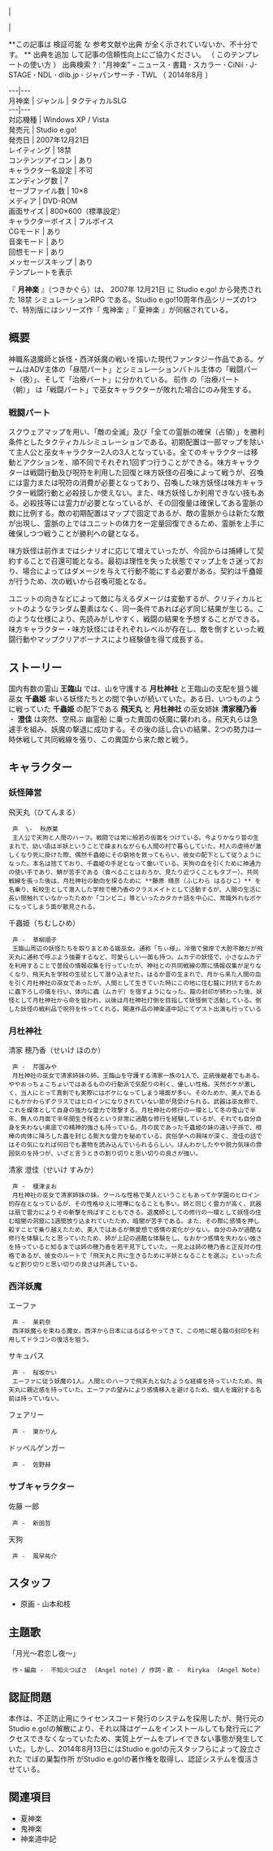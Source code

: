 |

|

**この記事は 検証可能  な  参考文献や出典  が全く示されていないか、不十分です。 ** 出典を追加  して記事の信頼性向上にご協力ください。  （
このテンプレートの使い方  ）  出典検索  ?  :  "月神楽"  –  ニュース  **·** 書籍  **·** スカラー  **·** CiNii
**·** J-STAGE  **·** NDL  **·** dlib.jp  **·** ジャパンサーチ  **·** TWL  （  2014年8月
）  
  
---|---  
月神楽  |  ジャンル  |  タクティカルSLG   
---|---  
対応機種  |  Windows  XP  /  Vista   
発売元  |  Studio e.go!   
発売日  |  2007年12月21日   
レイティング  |  18禁   
コンテンツアイコン  |  あり   
キャラクター名設定  |  不可   
エンディング数  |  7   
セーブファイル数  |  10×8   
メディア  |  DVD-ROM   
画面サイズ  |  800×600（標準設定）   
キャラクターボイス  |  フルボイス   
CGモード  |  あり   
音楽モード  |  あり   
回想モード  |  あり   
メッセージスキップ  |  あり   
テンプレートを表示  
  
『 **月神楽** 』（つきかぐら）は、  2007年  12月21日  に  Studio e.go!  から発売された  18禁
シミュレーションRPG  である。Studio e.go!10周年作品シリーズの1つで、特別版にはシリーズ作『  鬼神楽  』『  夏神楽
』が同梱されている。

##  概要  

神職系退魔師と妖怪・西洋妖魔の戦いを描いた現代ファンタジー作品である。ゲームはADV主体の「昼間パート」とシミュレーションバトル主体の「戦闘パート（夜）」、そして「治療パート」に分かれている。
前作  の「治療パート（朝）」 は「戦闘パート」で巫女キャラクターが敗れた場合にのみ発生する。

###  戦闘パート  

スクウェアマップを用い、「敵の全滅」及び「全ての霊脈の確保（占領）」を勝利条件としたタクティカルシミュレーションである。初期配置は一部マップを除いて主人公と巫女キャラクター2人の3人となっている。全てのキャラクターは移動とアクションを、順不同でそれぞれ1回ずつ行うことができる。味方キャラクターは戦闘行動及び呪符を利用した回復と味方妖怪の召喚によって戦うが、召喚には霊力または呪符の消費が必要となっており、召喚した味方妖怪は味方キャラクター戦闘行動と必殺技しか使えない。また、味方妖怪しか利用できない技もある。必殺技等には霊力が必要となっているが、その回復量は確保してある霊脈の数に比例する。敵の初期配置はマップで固定であるが、敵の霊脈からは新たな敵が出現し、霊脈の上ではユニットの体力を一定量回復できるため、霊脈を上手に確保しつつ戦うことが勝利への鍵となる。

味方妖怪は前作まではシナリオに応じて増えていったが、今回からは捕縛して契約することで召還可能となる。最初は理性を失った状態でマップ上をさ迷っており、場合によってはダメージを与えて行動不能にする必要がある。契約は千蠱姫が行うため、次の戦いから召喚可能となる。

ユニットの向きなどによって敵に与えるダメージは変動するが、クリティカルヒットのようなランダム要素はなく、同一条件であれば必ず同じ結果が生じる。このような仕様により、先読みがしやすく、戦闘の結果を予想することができる。味方キャラクター・味方妖怪にはそれぞれレベルが存在し、敵を倒すといった戦闘行動やマップクリアボーナスにより経験値を得て成長する。

##  ストーリー  

国内有数の霊山 **王臨山** では、山を守護する **月杜神社** と王臨山の支配を狙う媛巫女 **千蟲姫**
率いる妖怪たちとの間で争いが続いていた。ある日、いつものように戦っていた **千蟲姫** の配下である **飛天丸** と **月杜神社** の巫女姉妹
**清家穂乃香** ・ **澄佳** は突然、空飛ぶ  幽霊船
に乗った異国の妖魔に襲われる。飛天丸らは急遽手を組み、妖魔の撃退に成功する。その後の話し合いの結果、2つの勢力は一時休戦して共同戦線を張り、この異国から来た敵と戦う。

##  キャラクター  

###  妖怪陣営  

飛天丸（ひてんまる）

     声  \-  秋原葉 
     主人公で天狗と人間のハーフ。戦闘では常に般若の仮面をつけている。今よりかなり昔の生まれで、幼い頃は半妖ということで疎まれながらも人間の村で暮らしていた。村人の虐待が激しくなり死に掛けた際、偶然千蟲姫にその窮地を救ってもらい、彼女の配下として従うようになった。本名は捨てており、千蟲姫の手足となって働いている。天狗の血を引くために神通力の使い手であり、鯖が苦手である（食べることはおろか、見たり近づくこともタブー）。共同戦線を張った後は、月杜神社の動向を探るために **藤原 晴彦（ふじわら はるひこ）** を名乗り、転校生として潜入した学校で穂乃香のクラスメイトとして活動するが、人間の生活に長い間触れていなかったためか「コンビニ」等といったカタカナ語を中心に、常識外れなボケになってしまう面が散見される。 
千蟲姫（ちむしひめ）

     声 -  草柳順子 
     王臨山周辺の妖怪たちを取りまとめる媛巫女。通称「ちぃ様」。冷徹で傲岸で大胆不敵だが飛天丸に通称で呼ぶよう強要するなど、可愛らしい一面も持つ。ムカデの妖怪で、小さなムカデを利用することで普段の情報収集を行っていたが、神社との共同戦線の際に情報収集が足りなくなり、飛天丸を学校の生徒として潜り込ませた。はるか昔の生まれで、月から来た人間の血を引く月杜神社の巫女であったが、人間として生きていた時にこの地に住む龍に対抗するために蟲下ろしの儀を行い、体内に蟲（ムカデ）を宿すようになった。龍の封印が終わった後、妖怪として月杜神社から命を狙われ、以後は月杜神社打倒を目指して妖怪側で活動している。倒した妖怪の戦利品で呪符を作ってくれる。関連作品の神楽道中記にてゲスト出演も行っている 

###  月杜神社  

清家 穂乃香（せいけ ほのか）

     声 -  芹園みや 
     月杜神社の巫女で清家姉妹の姉。王臨山を守護する清家一族の1人で、正統後継者でもある。ややおっちょこちょいではあるものの行動派で気配りの利く、優しい性格。天然ボケが激しく、当人にとって真剣でも実際にはボケになってしまう場面が多い。そのためか、美人であるにもかかわらずクラスではヒロインになりきれていない節が見受けられる。武器は巫女鈴で、これを媒体として自身の強力な霊力で攻撃する。月杜神社の修行の一環として冬の雪山で半年、無人の月面で半年間生き残るという非常に過酷な修行を経験しているが、それでも自分自身を失わない奥底での精神的強さも持っている。月の民であった千蟲姫の妹の遠い子孫で、相棒の肉体に降ろした蟲を封じる膨大な霊力を秘めている。民俗学への興味が深く、澄佳の話ではその気になれば何日でも書物を読み込んでいられるらしい。ほんわかしたやや脱力気味の雰囲気のを持つが、いざと言うときの割り切りと思い切りの良さが強い。 
清家 澄佳（せいけ すみか）

     声 -  榎津まお 
     月杜神社の巫女で清家姉妹の妹。クールな性格で美人ということもあってか学園のヒロイン的存在となっているが、その性格ゆえに喧嘩になることも多い。姉と同じく霊力が高く、武器は扇で霊力によりその斬撃を飛ばすこともできる。退魔師としての修行の一環として妖怪の住む暗闇の洞窟に1週間放り込まれていたため、暗闇が苦手である。また、その際に感情を押し殺すことで乗り越えたため、美人ではあるが無愛想で感情の変化が少ない。自分のみが過酷な修行を体験したと思っていたため、姉が上記の過酷な体験をし、なおかつ感情を失わない強さを持っていると知るまでは姉の穂乃香を若干見下していた。一見上は姉の穂乃香と正反対の性格であるが、彼女のルートで「飛天丸と共に生きるために半妖となることを選ぶ」といった点など割り切りと思い切りの良さは共通している。 

###  西洋妖魔  

エーファ

     声 -  茉莉奈 
     西洋妖魔らを束ねる魔女。西洋から日本にはるばるやってきて、この地に眠る龍の封印を利用してドラゴンの復活を狙う。 
サキュパス

     声 -  桜坂かい 
     エーファに従う妖魔の1人。人間とのハーフで飛天丸と似たような経緯を持っていたため、飛天丸に親近感を持っていた。エーファの望みにより感情移入を避けるため、個人を識別する名前は持っていない。 
フェアリー

     声 -  東かりん 
ドッペルゲンガー

     声 -  佐野赫 

###  サブキャラクター  

佐藤 一郎

     声 -  新田哲 
天狗

     声 -  風早祐介 

##  スタッフ  

  * 原画 -  山本和枝 

##  主題歌  

「月光〜君恋し夜〜」

     作・編曲 -  不知火つばさ  (Angel note) / 作詞・歌 -  Riryka  (Angel Note) 

##  認証問題  

本作は、不正防止用にライセンスコード発行のシステムを採用したが、発行元のStudio
e.go!の解散により、それ以降はゲームをインストールしても発行元にアクセスできなくなっていたため、実質上ゲームをプレイできない事態が発生していた。しかし、2014年8月13日にはStudio
e.go!の元スタッフらによって設立された  でぼの巣製作所  がStudio e.go!の著作権を取得し、認証システムを復活させている。

##  関連項目  

  * 夏神楽 
  * 鬼神楽 
  * 神楽道中記 


